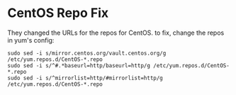 # CentOS Repo Fix
They changed the URLs for the repos for CentOS. to fix, change the repos in yum's config:
```
sudo sed -i s/mirror.centos.org/vault.centos.org/g /etc/yum.repos.d/CentOS-*.repo
sudo sed -i s/^#.*baseurl=http/baseurl=http/g /etc/yum.repos.d/CentOS-*.repo
sudo sed -i s/^mirrorlist=http/#mirrorlist=http/g /etc/yum.repos.d/CentOS-*.repo
```
